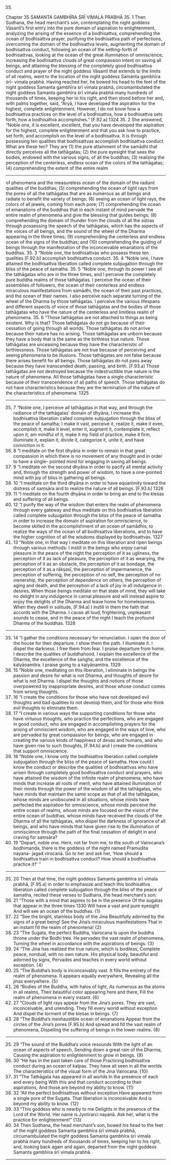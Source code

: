35.
Chapter 35
SAMANTA GAMBHĪRA ŚRĪ VIMALA PRABHĀ
35. 1
Then Sudhana, the head merchant’s son, contemplating the night goddess
Vāsantī’s first entry into the pure domain of aspiration to enlightenment,
analyzing the arising of the essence of a bodhisattva, comprehending the
ocean of bodhisattva prayer, purifying the bodhisattva path of perfections,
overcoming the domain of the bodhisattva levels, augmenting the domain of
bodhisattva conduct, following
 an ocean of the setting-forth of
bodhisattvas, looking at the ocean of the great illumination of omniscience,
increasing the bodhisattva clouds of great compassion intent on saving all
beings, and attaining the blessing of the completely good bodhisattva
conduct and prayer of the night goddess Vāsantī that extends to the limits of
all realms, went to the location of the night goddess Samanta gambhīra śrī-
vimala prabhā. Having reached her, he bowed his head to the feet of the
night goddess Samanta gambhīra śrī vimala prabhā, circumambulated the
night goddess Samanta gambhīra śrī vimala prabhā many hundreds of
thousands of times, keeping her to his right, and then stood before her and,
with palms together, said, “Āryā, I have developed the aspiration for the
highest, complete enlightenment. However, I do not know how a
bodhisattva practices on the level of a bodhisattva, how a bodhisattva sets
forth, how a bodhisattva accomplishes.” [F.92.a]
1324
35. 2
She answered, “Noble one, it is excellent, excellent, that you have
developed the aspiration for the highest, complete enlightenment and that
you ask how to practice, set forth, and accomplish on the level of a
bodhisattva. It is through possessing ten qualities that bodhisattvas
accomplish bodhisattva conduct. What are these ten? They are (1) the pure
attainment of the samādhi that directly perceives all the tathāgatas; (2) the
pure eyesight that sees the bodies, endowed with the various signs, of all
the buddhas; (3) realizing the perception of the centerless, endless ocean of
the colors of the tathāgatas; (4) comprehending the extent of the entire realm


---

of phenomena and the measureless ocean of the domain of the radiant
qualities of the buddhas; (5) comprehending the ocean of light rays from the
pores of all the tathāgatas that are as numerous as all beings and radiate to
benefit the variety of beings; (6) seeing an ocean of light rays, the colors of all
jewels, coming from each pore; (7) comprehending the ocean of emanations
of the buddhas that in each instant of mind pervade the entire realm of
phenomena and give the blessing that guides beings; (8) comprehending the
domain of thunder from the clouds of all the sūtras through possessing the
speech of the tathāgatas, which has the aspects of the voices of all beings,
and the sound of the wheel of the Dharma appearing in the three times; (9)
comprehending the centerless and endless ocean of the signs of the
buddhas; and (10) comprehending the guiding of beings through the
manifestation of the inconceivable emanations of the buddhas.
35. 3
“Noble one, the bodhisattvas who possess these ten qualities [F.92.b]
accomplish bodhisattva conduct.
35. 4
“Noble one, I have attained the bodhisattva liberation called complete
subjugation through the bliss of the peace of śamatha.
35. 5
“Noble one, through its power I see all the tathāgatas who are in the three
times, and I perceive the completely pure buddha realms of those tathāgatas.
I perceive the ocean of their assemblies of followers, the ocean of their
centerless and endless miraculous manifestations from samādhi, the ocean
of their past practices, and the ocean of their names. I also perceive each
separate turning of the wheel of the Dharma by those tathāgatas. I perceive
the various lifespans and different aspects of voice of those tathāgatas and
the bodies of those tathāgatas who have the nature of the centerless and
limitless realm of phenomena.
35. 6
“Those tathāgatas are not attached to things as being existent. Why is
that? Those tathāgatas do not go because of their cessation of going through
all worlds. Those tathāgatas do not arrive because their nature has no
arising. Those tathāgatas are unborn because they have a body that is the
same as the birthless true nature. Those tathāgatas are unceasing because
they have the characteristic of birthlessness. Those tathāgatas are not
true
 because of perceiving and seeing phenomena to be illusions. Those
tathāgatas are not false because there arises benefit for all beings. Those
tathāgatas do not pass away because they have transcended death, passing,
and birth. [F.93.a] Those tathāgatas are not destroyed because the
indestructible true nature is the nature of phenomena. All those tathāgatas
have a single characteristic because of their transcendence of all paths of
speech. Those tathāgatas do not have characteristics because they are the
termination of the nature of the characteristics of phenomena.
1325


---

35. 7
“Noble one, I perceive all tathāgatas in that way, and through the radiance
of the tathāgatas’ domain of dhyāna, I increase this bodhisattva liberation
called complete subjugation through the bliss of the peace of śamatha; I make it vast,
perceive it, realize it, make it even, accomplish it, make it level, enter it,
augment it, contemplate it, reflect upon it, am mindful of it, make it my field
of practice, make it firm, illuminate it, explain it, divide it, categorize it, unite
it, and have conviction in it.
35. 8
“I meditate on the first dhyāna in order to remain in that great compassion
in which there is no movement of any thought and in order to have a single-
pointed mind for engaging in saving all beings.
35. 9
“I meditate on the second dhyāna in order to pacify all mental activity and,
through the strength and power of wisdom, to have a one-pointed mind
with joy of bliss in gathering all beings.
35. 10
“I meditate on the third dhyāna in order to have equanimity toward the
distress of saṃsāra and to realize the nature
 of all beings. [F.93.b]
1326
35. 11
“I meditate on the fourth dhyāna in order to bring an end to the kleśas and
suffering of all beings.
35. 12
“I purify the way of the wisdom that enters the realm of phenomena
through every gateway and thus meditate on this bodhisattva liberation
called complete subjugation through the bliss of the peace of śamatha in order to
increase
 the domain of aspiration for omniscience, to become skilled in
the accomplishment of an ocean of samādhis, to realize the ways of the
ocean of all bodhisattva liberations, and to have the higher cognition of all
the wisdoms displayed by bodhisattvas.
1327
35. 13
“Noble one, in that way I meditate on this liberation and ripen beings
through various methods: I instill in the beings who enjoy carnal pleasure in
the peace of the night the perception of it as ugliness, the perception of it as
lack of pleasure, the perception of it as wearying, the perception of it as an
obstacle, the perception of it as bondage, the perception of it as a rākṣasī, the
perception of impermanence, the perception of suffering, the perception of
no self, the perception of no ownership, the perception of dependence on
others,
 the perception of aging and death, and the perception of a lack of
joy in all indulgence in desires. When those beings meditate on that state of
mind, they will take no delight in any indulgence in carnal pleasure and will
instead aspire to enjoy the delights of the Dharma and leave home for
homelessness. When they dwell in solitude, [F.94.a] I instill in them the faith
that accords with the Dharma. I cause all loud, frightening, unpleasant
sounds to cease, and in the peace of the night I teach the profound Dharma
of the buddhas.
1328


---

35. 14
“I gather
 the conditions necessary for renunciation. I open the door of
the house for their departure. I show them the path. I illuminate it. I dispel
the darkness. I free them from fear. I praise departure from home. I describe
the qualities of buddhahood. I explain the excellence of the Dharma, the
excellence of the saṅgha, and the excellence of the kalyāṇamitra. I praise
going to a kalyāṇamitra.
1329
35. 15
“Noble one, meditating on this liberation, I eliminate in beings the passion
and desire for what is not Dharma, and thoughts of desire for what is not
Dharma. I dispel the thoughts and notions of those overpowered by
inappropriate desires, and those whose conduct comes from wrong
thoughts.
35. 16
“I create the conditions for those who have not developed evil thoughts
and bad qualities to not develop them, and for those who think evil thoughts
to eliminate them.
35. 17
“I create in various ways the supporting conditions for those who have
virtuous thoughts, who practice the perfections, who are engaged in good
conduct, who are engaged in accomplishing prayers for the arising of
omniscient wisdom, who are engaged in the ways of love, who are pervaded
by great compassion for beings, who are engaged in creating the various
kinds of happiness of devas and humans, and who have given rise to such
thoughts, [F.94.b] and I create the conditions that support omniscience.
35. 18
“Noble one, I know only the bodhisattva liberation called complete
subjugation through the bliss of the peace of śamatha. How could I know the
conduct or describe the qualities of bodhisattvas who have arisen through
completely good bodhisattva conduct and prayers, who have attained the
wisdom of the infinite realm of phenomena, who have minds that increase all
roots of merit, who have attained illumination of their minds through the
power of the wisdom of all the tathāgatas, who have minds that maintain the
same scope as that of all the tathāgatas, whose minds are unobscured in all
situations, whose minds have perfected the aspiration for omniscience,
whose minds perceive the entire ocean of realms, whose minds are focused
on the vision of the entire ocean of buddhas, whose minds have received the
clouds of the Dharma of all the tathāgatas, who dispel the darkness of
ignorance of all beings, and who have minds that have given rise to the
illumination of omniscience through the path of the final cessation of delight
in and craving for saṃsāra?
35. 19
“Depart, noble one. Here, not far from me, to the south of Vairocana’s
bodhimaṇḍa, there is the goddess of the night named Pramudita nayana-
jagad virocanā. Go to her and ask her, ‘How should a bodhisattva train in
bodhisattva conduct? How should a bodhisattva practice it?’ ”


---

35. 20
Then at that time, the night goddess Samanta gambhīra śrī vimala prabhā,
[F.95.a] in order to emphasize and teach this bodhisattva liberation called
complete subjugation through the bliss of the peace of śamatha, recited these verses
to Sudhana, the head merchant’s son:
35. 21
“Those with a mind that aspires to be in the presence
Of the sugatas
 that appear in the three times
1330
Will have a vast and pure eyesight
And will see an ocean of the buddhas. {1}
35. 22
“See the bright, stainless body of the Jina
Beautifully adorned by the signs of a great being!
See the Jina’s miraculous manifestations
That in an instant fill the realm of phenomena! {2}
35. 23
“The Sugata, the perfect Buddha, Vairocana
Is upon the buddha throne under the Bodhi tree.
He pervades the vast realm of phenomena,
Turning the wheel in accordance with the aspirations of beings. {3}
35. 24
“The Jina has realized the true nature, which is bodiless,
Complete peace, nondual, with no own nature.
His physical body, beautiful and adorned by signs,
Pervades and teaches in every world without exception. {4}
35. 25
“The Buddha’s body is inconceivably vast.
It fills the entirety of the realm of phenomena.
It appears equally everywhere,
Revealing all the jinas everywhere. {5}
35. 26
“Bodies of the Buddha, with halos of light,
As numerous as the atoms in all realms,
Their beautiful color appearing here and there,
Fill the realm of phenomena in every instant. {6}
35. 27
“Clouds of light rays appear from the Jina’s pores.
They are vast, inconceivable, and unending.
They fill every world without exception
And dispel the torment of the kleśas in beings. {7}
35. 28
“The Buddha’s inexhaustible ocean of emanations
Appear from the circles of the Jina’s pores [F.95.b]
And spread and fill the vast realm of phenomena,
Dispelling the suffering of beings in the lower realms. {8}


---

35. 29
“The sound of the Buddha’s voice resounds
With the light of an ocean of aspects of speech,
Sending down a great rain of the Dharma,
Causing the aspiration to enlightenment to grow in beings. {9}
35. 30
“He has in the past taken care of those
Practicing bodhisattva conduct during an ocean of kalpas.
They have all seen in all the worlds
The characteristics of the visual form of the Jina Vairocana. {10}
35. 31
“The Tathāgata has appeared in all worlds
In the presence of each and every being
With this and that conduct according to their aspirations,
And those are beyond my ability to know. {11}
35. 32
“All the perfect bodhisattvas without exception
Have appeared from a single pore of the Sugata.
That liberation is inconceivable
And is beyond my ability to know. {12}
35. 33
“This goddess who is nearby to me
Delights in the presence of the Lord of the World.
Her name is Jyotirarci nayanā.
Ask her, what is the practice for enlightenment!” {13}
35. 34
Then Sudhana, the head merchant’s son, bowed his head to the feet of the
night goddess Samanta gambhīra śrī vimala prabhā, circumambulated the
night goddess Samanta gambhīra śrī vimala prabhā many hundreds of
thousands of times, keeping her to his right, and, looking back again and
again, departed from the night goddess Samanta gambhīra śrī vimala prabhā.


---